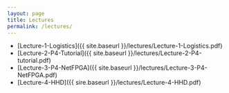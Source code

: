 ```yaml
---
layout: page
title: Lectures
permalink: /lectures/
---
```


* [Lecture-1-Logistics]({{ site.baseurl }}/lectures/Lecture-1-Logistics.pdf)
* [Lecture-2-P4-Tutorial]({{ site.baseurl }}/lectures/Lecture-2-P4-tutorial.pdf)
* [Lecture-3-P4-NetFPGA]({{ site.baseurl }}/lectures/Lecture-3-P4-NetFPGA.pdf)
* [Lecture-4-HHD]({{ sire.baseurl }}/lectures/Lecture-4-HHD.pdf)
